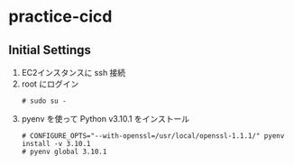 # practice-cicd

## Initial Settings
1. EC2インスタンスに ssh 接続
1. root にログイン
    ```
    # sudo su -
    ```
1. pyenv を使って Python v3.10.1 をインストール
    ```
    # CONFIGURE_OPTS="--with-openssl=/usr/local/openssl-1.1.1/" pyenv install -v 3.10.1
    # pyenv global 3.10.1
    ```